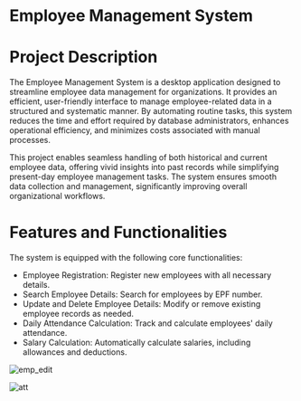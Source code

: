 # Employee Management System 

# Project Description
The Employee Management System is a desktop application designed to streamline employee data management for organizations. It provides an efficient, user-friendly interface to manage employee-related data in a structured and systematic manner. By automating routine tasks, this system reduces the time and effort required by database administrators, enhances operational efficiency, and minimizes costs associated with manual processes.

This project enables seamless handling of both historical and current employee data, offering vivid insights into past records while simplifying present-day employee management tasks. The system ensures smooth data collection and management, significantly improving overall organizational workflows.

# Features and Functionalities
The system is equipped with the following core functionalities:

* Employee Registration: Register new employees with all necessary details.
* Search Employee Details: Search for employees by EPF number.
* Update and Delete Employee Details: Modify or remove existing employee records as needed.
* Daily Attendance Calculation: Track and calculate employees' daily attendance.
* Salary Calculation: Automatically calculate salaries, including allowances and deductions.

![emp_edit](https://github.com/user-attachments/assets/564b73e6-4d1d-4aa7-9f5c-da1b0c4ae96f)

![att](https://github.com/user-attachments/assets/46c2a321-ed3f-408a-96fd-249a5d297d3c)



